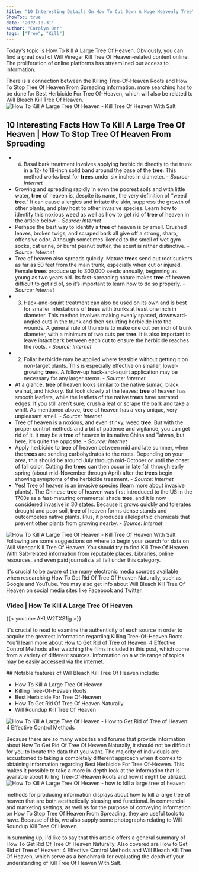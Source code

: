 ```yaml
---
title: "10 Interesting Details On How To Cut Down A Huge Heavenly Tree"
ShowToc: true 
date: "2022-10-31"
author: "Carolyn Orr" 
tags: ["Tree", "Kill"]
---
```


Today's topic is How To Kill A Large Tree Of Heaven. Obviously, you can find a great deal of Will Vinegar Kill Tree Of Heaven-related content online. The proliferation of online platforms has streamlined our access to information.

There is a connection between the Killing Tree-Of-Heaven Roots and How To Stop Tree Of Heaven From Spreading information. more searching has to be done for Best Herbicide For Tree Of-Heaven, which will also be related to Will Bleach Kill Tree Of Heaven.
<img loading="lazy" src="https://d29jd5m3t61t9.cloudfront.net/flowersforums.com/images/fbfiles/images/625w/IMG_6771_v_1517507440.JPG" onerror="this.onerror=null;this.src='https://blogger.googleusercontent.com/img/a/AVvXsEhe7F7TRXHtjiKvHb5vS7DmnxvpHiDyoYyYvm1nHB3Qp2_w3BnM6A2eq4v7FYxCC9bfZt3a9vIMtAYEKUiaDQbHMg-ViyGmRIj39MLp0bGFfgfYw1Dc9q_H-T0wiTm3l0Uq42dETrN9eC8aGJ9_IORZsxST1AcLR7np1koOfcc7tnHa4S8Mwz_xD9d0=s16000';" alt="How To Kill A Large Tree Of Heaven - Kill Tree Of Heaven With Salt" >

## 10 Interesting Facts How To Kill A Large Tree Of Heaven | How To Stop Tree Of Heaven From Spreading
-   4. Basal bark treatment involves applying herbicide directly to the trunk in a 12- to 18-inch solid band around the base of the **tree**. This method works best for **tree**s under six inches in diameter. - <cite>Source: Internet</cite>
-   Growing and spreading rapidly in even the poorest soils and with little water, **tree** of heaven is, despite its name, the very definition of “weed **tree**.” It can cause allergies and irritate the skin, suppress the growth of other plants, and play host to other invasive species. Learn how to identify this noxious weed as well as how to get rid of **tree** of heaven in the article below. - <cite>Source: Internet</cite>
-   Perhaps the best way to identify a **tree** of heaven is by smell. Crushed leaves, broken twigs, and scraped bark all give off a strong, sharp, offensive odor. Although sometimes likened to the smell of wet gym socks, cat urine, or burnt peanut butter, the scent is rather distinctive. - <cite>Source: Internet</cite>
-   Tree of heaven also spreads quickly. Mature **tree**s send out root suckers as far as 50 feet from the main trunk, especially when cut or injured. Female **tree**s produce up to 300,000 seeds annually, beginning as young as two years old. Its fast-spreading nature makes **tree** of heaven difficult to get rid of, so it’s important to learn how to do so properly. - <cite>Source: Internet</cite>
-   3. Hack-and-squirt treatment can also be used on its own and is best for smaller infestations of **tree**s with trunks at least one inch in diameter. This method involves making evenly spaced, downward-angled cuts in the trunk and then squirting herbicide into the wounds. A general rule of thumb is to make one cut per inch of trunk diameter, with a minimum of two cuts per **tree**. It is also important to leave intact bark between each cut to ensure the herbicide reaches the roots. - <cite>Source: Internet</cite>
-   2. Foliar herbicide may be applied where feasible without getting it on non-target plants. This is especially effective on smaller, lower-growing **tree**s. A follow-up hack-and-squirt application may be necessary for any larger stems. - <cite>Source: Internet</cite>
-   At a glance, **tree** of heaven looks similar to the native sumac, black walnut, and hickory. But look closely at the leaves: **tree** of heaven has smooth leaflets, while the leaflets of the native **tree**s have serrated edges. If you still aren’t sure, crush a leaf or scrape the bark and take a whiff. As mentioned above, **tree** of heaven has a very unique, very unpleasant smell. - <cite>Source: Internet</cite>
-   Tree of heaven is a noxious, and even stinky, weed **tree**. But with the proper control methods and a bit of patience and vigilance, you can get rid of it. It may be a **tree** of heaven in its native China and Taiwan, but here, it’s quite the opposite. - <cite>Source: Internet</cite>
-   Apply herbicide to **tree** of heaven between mid and late summer, when the **tree**s are sending carbohydrates to the roots. Depending on your area, this should be around July through mid-October or until the onset of fall color. Cutting the **tree**s can then occur in late fall through early spring (about mid-November through April) after the **tree**s begin showing symptoms of the herbicide treatment. - <cite>Source: Internet</cite>
-   Yes! Tree of heaven is an invasive species (learn more about invasive plants). The Chinese **tree** of heaven was first introduced to the US in the 1700s as a fast-maturing ornamental shade **tree**, and it is now considered invasive in 30 states. Because it grows quickly and tolerates drought and poor soil, **tree** of heaven forms dense stands and outcompetes native plants. Plus, it produces allelopathic chemicals that prevent other plants from growing nearby. - <cite>Source: Internet</cite>


<img loading="lazy" src="http://shamrockroseaussies.com/yahoo_site_admin/assets/images/DSC_0955.13110419_std.jpg" onerror="this.onerror=null;this.src='https://blogger.googleusercontent.com/img/a/AVvXsEhe7F7TRXHtjiKvHb5vS7DmnxvpHiDyoYyYvm1nHB3Qp2_w3BnM6A2eq4v7FYxCC9bfZt3a9vIMtAYEKUiaDQbHMg-ViyGmRIj39MLp0bGFfgfYw1Dc9q_H-T0wiTm3l0Uq42dETrN9eC8aGJ9_IORZsxST1AcLR7np1koOfcc7tnHa4S8Mwz_xD9d0=s16000';" alt="How To Kill A Large Tree Of Heaven - Kill Tree Of Heaven With Salt" >
Following are some suggestions on where to begin your search for data on Will Vinegar Kill Tree Of Heaven:
You should try to find Kill Tree Of Heaven With Salt-related information from reputable places. Libraries, online resources, and even paid journalists all fall under this category.

It's crucial to be aware of the many electronic media sources available when researching How To Get Rid Of Tree Of Heaven Naturally, such as Google and YouTube. You may also get info about Will Bleach Kill Tree Of Heaven on social media sites like Facebook and Twitter.

### Video | How To Kill A Large Tree Of Heaven
{{< youtube AKLW2TXS1jg >}} 


It's crucial to read to examine the authenticity of each source in order to acquire the greatest information regarding Killing Tree-Of-Heaven Roots.
You'll learn more about How to Get Rid of Tree of Heaven: 4 Effective Control Methods after watching the films included in this post, which come from a variety of different sources. Information on a wide range of topics may be easily accessed via the internet.
<script async="async" data-cfasync="false" src="//normallydemandedalter.com/fe63df3c5408708b15d8dc3d9b206b31/invoke.js"></script>
<div id="container-fe63df3c5408708b15d8dc3d9b206b31"></div>
## Notable features of Will Bleach Kill Tree Of Heaven include:

- How To Kill A Large Tree Of Heaven
- Killing Tree-Of-Heaven Roots
- Best Herbicide For Tree Of-Heaven
- How To Get Rid Of Tree Of Heaven Naturally
- Will Roundup Kill Tree Of Heaven

 <img loading="lazy" src="http://www.odditycentral.com/wp-content/uploads/2008/04/worlds-biggest-tree2-750x1000.jpg" onerror="this.onerror=null;this.src='https://blogger.googleusercontent.com/img/a/AVvXsEhe7F7TRXHtjiKvHb5vS7DmnxvpHiDyoYyYvm1nHB3Qp2_w3BnM6A2eq4v7FYxCC9bfZt3a9vIMtAYEKUiaDQbHMg-ViyGmRIj39MLp0bGFfgfYw1Dc9q_H-T0wiTm3l0Uq42dETrN9eC8aGJ9_IORZsxST1AcLR7np1koOfcc7tnHa4S8Mwz_xD9d0=s16000';" alt="How To Kill A Large Tree Of Heaven - How to Get Rid of Tree of Heaven: 4 Effective Control Methods" >

Because there are so many websites and forums that provide information about How To Get Rid Of Tree Of Heaven Naturally, it should not be difficult for you to locate the data that you want.
The majority of individuals are accustomed to taking a completely different approach when it comes to obtaining information regarding Best Herbicide For Tree Of-Heaven. This makes it possible to take a more in-depth look at the information that is available about Killing Tree-Of-Heaven Roots and how it might be utilized.
<img loading="lazy" src="http://shamrockroseaussies.com/yahoo_site_admin/assets/images/DSC_0782.124232546_std.JPG" onerror="this.onerror=null;this.src='https://blogger.googleusercontent.com/img/a/AVvXsEhe7F7TRXHtjiKvHb5vS7DmnxvpHiDyoYyYvm1nHB3Qp2_w3BnM6A2eq4v7FYxCC9bfZt3a9vIMtAYEKUiaDQbHMg-ViyGmRIj39MLp0bGFfgfYw1Dc9q_H-T0wiTm3l0Uq42dETrN9eC8aGJ9_IORZsxST1AcLR7np1koOfcc7tnHa4S8Mwz_xD9d0=s16000';" alt="How To Kill A Large Tree Of Heaven - how to kill a large tree of heaven" >

methods for producing information displays about how to kill a large tree of heaven that are both aesthetically pleasing and functional. In commercial and marketing settings, as well as for the purpose of conveying information on How To Stop Tree Of Heaven From Spreading, they are useful tools to have. Because of this, we also supply some photographs relating to Will Roundup Kill Tree Of Heaven.

In summing up, I'd like to say that this article offers a general summary of How To Get Rid Of Tree Of Heaven Naturally. Also covered are How to Get Rid of Tree of Heaven: 4 Effective Control Methods and Will Bleach Kill Tree Of Heaven, which serve as a benchmark for evaluating the depth of your understanding of Kill Tree Of Heaven With Salt.
	

